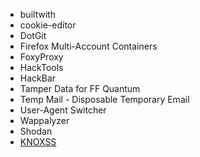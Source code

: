- builtwith
- cookie-editor
- DotGit
- Firefox Multi-Account Containers
- FoxyProxy
- HackTools
- HackBar
- Tamper Data for FF Quantum
- Temp Mail - Disposable Temporary Email
- User-Agent Switcher
- Wappalyzer
- Shodan
- [KNOXSS](https://addons.mozilla.org/en-US/firefox/user/12642480/)
